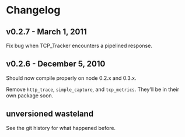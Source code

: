 Changelog
=========

## v0.2.7 - March 1, 2011

Fix bug when TCP_Tracker encounters a pipelined response.

## v0.2.6 - December 5, 2010

Should now compile properly on node 0.2.x and 0.3.x.

Remove `http_trace`, `simple_capture`, and `tcp_metrics`.  They'll be in their own package soon.

## unversioned wasteland

See the git history for what happened before.
